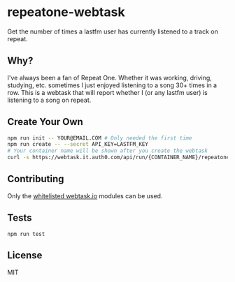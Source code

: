 repeatone-webtask
==================

Get the number of times a lastfm user has currently listened to a track on repeat.


## Why?

I've always been a fan of Repeat One. Whether it was working, driving, studying, etc. sometimes I just enjoyed listening to a song 30+ times in a row. This is a webtask that will report whether I (or any lastfm user) is listening to a song on repeat.


## Create Your Own

```sh
npm run init -- YOUR@EMAIL.COM # Only needed the first time
npm run create -- --secret API_KEY=LASTFM_KEY
# Your container name will be shown after you create the webtask
curl -s https://webtask.it.auth0.com/api/run/{CONTAINER_NAME}/repeatone?user=USER
```


## Contributing

Only the [whitelisted webtask.io](https://tehsis.github.io/webtaskio-canirequire/) modules can be used.


## Tests

`npm run test`


## License

MIT
